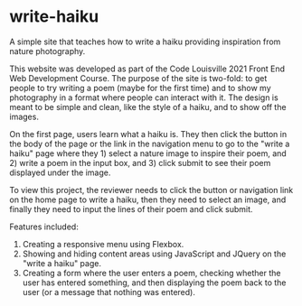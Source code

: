 # write-haiku
A simple site that teaches how to write a haiku providing inspiration from nature photography.

This website was developed as part of the Code Louisville 2021 Front End Web Development Course. The purpose of the site is two-fold: to get people to try writing a poem (maybe for the first time) and to show my photography in a format where people can interact with it. The design is meant to be simple and clean, like the style of a haiku, and to show off the images. 

On the first page, users learn what a haiku is. They then click the button in the body of the page or the link in the navigation menu to go to the "write a haiku" page where they 1) select a nature image to inspire their poem, and 2) write a poem in the input box, and 3) click submit to see their poem displayed under the image.

To view this project, the reviewer needs to click the button or navigation link on the home page to write a haiku, then they need to select an image, and finally they need to input the lines of their poem and click submit.

Features included:

1) Creating a responsive menu using Flexbox. 
2) Showing and hiding content areas using JavaScript and JQuery on the "write a haiku" page.
3) Creating a form where the user enters a poem, checking whether the user has entered something, and then displaying the poem back to the user (or a message that nothing was entered).
